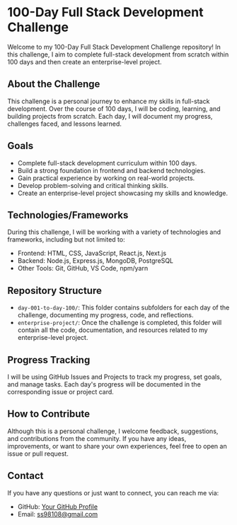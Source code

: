 # 100-Day Full Stack Development Challenge

Welcome to my 100-Day Full Stack Development Challenge repository! In this challenge, I aim to complete full-stack development from scratch within 100 days and then create an enterprise-level project.

## About the Challenge

This challenge is a personal journey to enhance my skills in full-stack development. Over the course of 100 days, I will be coding, learning, and building projects from scratch. Each day, I will document my progress, challenges faced, and lessons learned.

## Goals

- Complete full-stack development curriculum within 100 days.
- Build a strong foundation in frontend and backend technologies.
- Gain practical experience by working on real-world projects.
- Develop problem-solving and critical thinking skills.
- Create an enterprise-level project showcasing my skills and knowledge.

## Technologies/Frameworks

During this challenge, I will be working with a variety of technologies and frameworks, including but not limited to:

- Frontend: HTML, CSS, JavaScript, React.js, Next.js
- Backend: Node.js, Express.js, MongoDB, PostgreSQL
- Other Tools: Git, GitHub, VS Code, npm/yarn

## Repository Structure

- `day-001-to-day-100/`: This folder contains subfolders for each day of the challenge, documenting my progress, code, and reflections.
- `enterprise-project/`: Once the challenge is completed, this folder will contain all the code, documentation, and resources related to my enterprise-level project.

## Progress Tracking

I will be using GitHub Issues and Projects to track my progress, set goals, and manage tasks. Each day's progress will be documented in the corresponding issue or project card.

## How to Contribute

Although this is a personal challenge, I welcome feedback, suggestions, and contributions from the community. If you have any ideas, improvements, or want to share your own experiences, feel free to open an issue or pull request.

## Contact

If you have any questions or just want to connect, you can reach me via:

- GitHub: [Your GitHub Profile](http://github.com/sauravkumar8178)
- Email: ss98108@gmail.com
